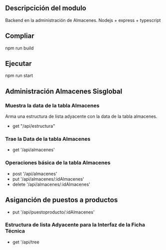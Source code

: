 ## Descripcición del modulo
 Backend en la administración de Almacenes.
 Nodejs + express + typescript

## Compliar
npm run build

## Ejecutar
npm run start

## Administración Almacenes Sisglobal

### Muestra la data de la tabla Almacenes
Arma una estructura de lista adyacente con la data de la tabla almacenes.
- get "/api/estructura"

### Trae la Data de la tabla Almacenes
- get '/api/almacenes'

### Operaciones básica de la tabla Almacenes
- post '/api/almacenes'
- put '/api/almacenes/:idAlmacenes'
- delete '/api/almacenes/:idAlmacenes'

## Asiganción de puestos a productos
- put '/api/puestoproducto/:idAlmacenes'
###  Estructura de lista Adyacente para la Interfaz de la Ficha Técnica
- get '/api/tree